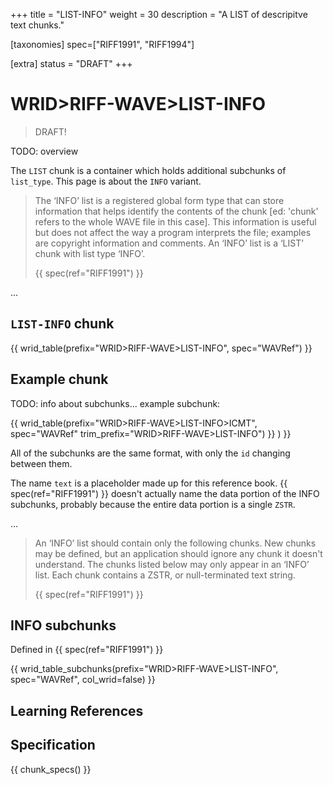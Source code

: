 +++
title = "LIST-INFO"
weight = 30
description = "A LIST of descripitve text chunks."

[taxonomies]
spec=["RIFF1991", "RIFF1994"]

[extra]
status = "DRAFT"
+++

# WRID>RIFF-WAVE>LIST-INFO

> DRAFT!

TODO: overview

The `LIST` chunk is a container which holds additional subchunks of `list_type`. This page is about the `INFO` variant. 

> The ‘INFO’ list is a registered global form type that can store information that helps identify the contents of the chunk \[ed: 'chunk' refers to the whole WAVE file in this case\]. This information is useful but does not affect the way a program interprets the file; examples are copyright information and comments. An ‘INFO’ list is a ‘LIST’ chunk with list type ‘INFO’.
>
> {{ spec(ref="RIFF1991") }}

... 

## `LIST-INFO` chunk

{{ wrid_table(prefix="WRID>RIFF-WAVE>LIST-INFO", spec="WAVRef") }}

## Example chunk

TODO: info about subchunks... example subchunk:

{{ wrid_table(prefix="WRID>RIFF-WAVE>LIST-INFO>ICMT", spec="WAVRef"
    trim_prefix="WRID>RIFF-WAVE>LIST-INFO") }}
) }}

All of the subchunks are the same format, with only the `id` changing between them.

The name `text` is a placeholder made up for this reference book. {{ spec(ref="RIFF1991") }} doesn't actually name the data portion of the INFO subchunks, probably because the entire data portion is a single `ZSTR`. 

... 

> An ‘INFO’ list should contain only the following chunks. New chunks may be defined, but an application should ignore any chunk it doesn't understand. The chunks listed below may only appear in an ‘INFO’ list. Each chunk contains a ZSTR, or null-terminated text string.
>
> {{ spec(ref="RIFF1991") }}

## INFO subchunks 

Defined in {{ spec(ref="RIFF1991") }}

{{ wrid_table_subchunks(prefix="WRID>RIFF-WAVE>LIST-INFO", spec="WAVRef", col_wrid=false) }}


## Learning References

## Specification

{{ chunk_specs() }}


